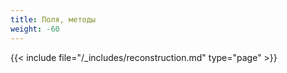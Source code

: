 ```yaml
---
title: Поля, методы
weight: -60
---
```


{{< include file="/_includes/reconstruction.md" type="page" >}}